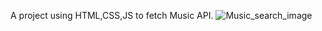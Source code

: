A project using HTML,CSS,JS to fetch Music API.
![Music_search_image](https://github.com/BCA-Simranjeet-Kaur-7238/Music_API/assets/126250433/283b4a4e-fdae-4757-ab41-1a03be2e1e10)

